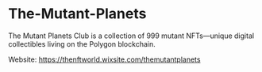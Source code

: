 # The-Mutant-Planets

The Mutant Planets Club is a collection of 999 mutant NFTs—unique digital collectibles living on the Polygon blockchain.

Website: https://thenftworld.wixsite.com/themutantplanets
